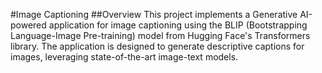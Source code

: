 #Image Captioning 
##Overview
This project implements a Generative AI-powered application for image captioning using the BLIP (Bootstrapping Language-Image Pre-training) model from Hugging Face's Transformers library. The application is designed to generate descriptive captions for images, leveraging state-of-the-art image-text models.
